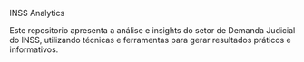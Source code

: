 INSS Analytics

Este repositorio apresenta a análise e insights do setor de Demanda Judicial do INSS, utilizando técnicas e ferramentas para gerar resultados práticos e informativos.
